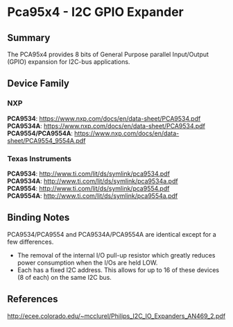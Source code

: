 # Pca95x4 - I2C GPIO Expander

## Summary
The PCA95x4 provides 8 bits of General Purpose parallel Input/Output (GPIO) expansion for I2C-bus applications.

## Device Family

### NXP
**PCA9534**: https://www.nxp.com/docs/en/data-sheet/PCA9534.pdf  
**PCA9534A**: https://www.nxp.com/docs/en/data-sheet/PCA9534.pdf  
**PCA9554/PCA9554A**: https://www.nxp.com/docs/en/data-sheet/PCA9554_9554A.pdf  

### Texas Instruments

**PCA9534**: http://www.ti.com/lit/ds/symlink/pca9534.pdf  
**PCA9534A**: http://www.ti.com/lit/ds/symlink/pca9534a.pdf  
**PCA9554**: http://www.ti.com/lit/ds/symlink/pca9554.pdf  
**PCA9554A**: http://www.ti.com/lit/ds/symlink/pca9554a.pdf  

## Binding Notes

PCA9534/PCA9554 and PCA9534A/PCA9554A are identical except for a few differences.
* The removal of the internal I/O pull-up resistor which greatly reduces power consumption when the I/Os are held LOW.
* Each has a fixed I2C address. This allows for up to 16 of these devices (8 of each) on the same I2C bus.

## References 

http://ecee.colorado.edu/~mcclurel/Philips_I2C_IO_Expanders_AN469_2.pdf
